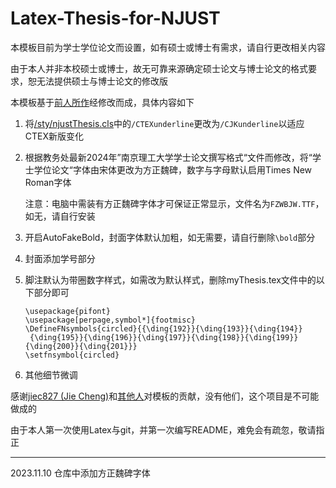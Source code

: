 # Latex-Thesis-for-NJUST

本模板目前为学士学位论文而设置，如有硕士或博士有需求，请自行更改相关内容

由于本人并非本校硕士或博士，故无可靠来源确定硕士论文与博士论文的格式要求，恕无法提供硕士与博士论文的修改版

本模板基于[前人所作](https://github.com/jiec827/njustThesis)经修改而成，具体内容如下

1. 将[/sty/njustThesis.cls](https://github.com/jiec827/njustThesis/blob/master/sty/njustThesis.cls)中的`/CTEXunderline`更改为`/CJKunderline`以适应CTEX新版变化

2. 根据教务处最新2024年”南京理工大学学士论文撰写格式“文件而修改，将“学士学位论文“字体由宋体更改为方正魏碑，数字与字母默认启用Times New Roman字体

   注意：电脑中需装有方正魏碑字体才可保证正常显示，文件名为`FZWBJW.TTF`，如无，请自行安装

3. 开启AutoFakeBold，封面字体默认加粗，如无需要，请自行删除`\bold`部分

4. 封面添加学号部分

5. 脚注默认为带圈数字样式，如需改为默认样式，删除myThesis.tex文件中的以下部分即可

   ```
   \usepackage{pifont}
   \usepackage[perpage,symbol*]{footmisc}
   \DefineFNsymbols{circled}{{\ding{192}}{\ding{193}}{\ding{194}}
   	{\ding{195}}{\ding{196}}{\ding{197}}{\ding{198}}{\ding{199}}{\ding{200}}{\ding{201}}}
   \setfnsymbol{circled}
   ```

6. 其他细节微调

感谢[jiec827 (Jie Cheng)](https://github.com/jiec827)和[其他人](https://code.google.com/archive/p/latex-njust808/)对模板的贡献，没有他们，这个项目是不可能做成的

由于本人第一次使用Latex与git，并第一次编写README，难免会有疏忽，敬请指正

***

2023.11.10 仓库中添加方正魏碑字体

